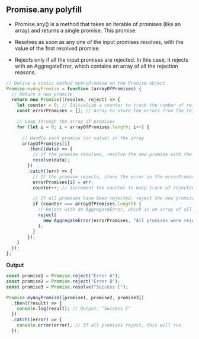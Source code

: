 ## Promise.any polyfill



- Promise.any() is a method that takes an iterable of promises (like an array) and returns a single promise. This promise:

- Resolves as soon as any one of the input promises resolves, with the value of the first resolved promise.
- Rejects only if all the input promises are rejected. In this case, it rejects with an AggregateError, which contains an array of all the rejection reasons.

```js
// Define a static method myAnyPromise on the Promise object
Promise.myAnyPromise = function (arrayOfPromises) {
  // Return a new promise
  return new Promise((resolve, reject) => {
    let counter = 0; // Initialize a counter to track the number of rejected promises
    const errorPromises = []; // Array to store the errors from the rejected promises

    // Loop through the array of promises
    for (let i = 0; i < arrayOfPromises.length; i++) {
      
      // Handle each promise (or value) in the array
      arrayOfPromises[i]
        .then((data) => {
          // If the promise resolves, resolve the new promise with the resolved value
          resolve(data);
        })
        .catch((err) => {
          // If the promise rejects, store the error in the errorPromises array at the corresponding index
          errorPromises[i] = err;
          counter++; // Increment the counter to keep track of rejected promises

          // If all promises have been rejected, reject the new promise
          if (counter === arrayOfPromises.length) {
            // Reject with an AggregateError, which is an array of all the rejection reasons
            reject(
              new AggregateError(errorPromises, "All promises were rejected")
            );
          }
        });
    }
  });
};

```

**Output**

```js
const promise1 = Promise.reject("Error A");
const promise2 = Promise.reject("Error B");
const promise3 = Promise.resolve("Success C");

Promise.myAnyPromise([promise1, promise2, promise3])
  .then((result) => {
    console.log(result); // Output: "Success C"
  })
  .catch((error) => {
    console.error(error); // If all promises reject, this will run
  });
```
